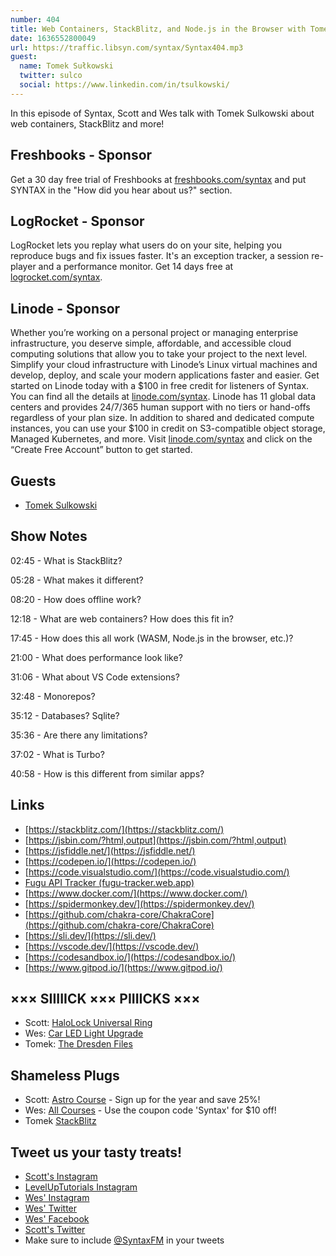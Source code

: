 ```yaml
---
number: 404
title: Web Containers, StackBlitz, and Node.js in the Browser with Tomek Sulkowski
date: 1636552800049
url: https://traffic.libsyn.com/syntax/Syntax404.mp3
guest: 
  name: Tomek Sułkowski
  twitter: sulco
  social: https://www.linkedin.com/in/tsulkowski/
---
```


In this episode of Syntax, Scott and Wes talk with Tomek Sulkowski about web containers, StackBlitz and more!

## Freshbooks - Sponsor
Get a 30 day free trial of Freshbooks at [freshbooks.com/syntax](https://freshbooks.com/syntax) and put SYNTAX in the "How did you hear about us?" section.

## LogRocket - Sponsor
LogRocket lets you replay what users do on your site, helping you reproduce bugs and fix issues faster. It's an exception tracker, a session re-player and a performance monitor. Get 14 days free at [logrocket.com/syntax](https://logrocket.com/syntax).

## Linode - Sponsor
Whether you’re working on a personal project or managing enterprise infrastructure, you deserve simple, affordable, and accessible cloud computing solutions that allow you to take your project to the next level. Simplify your cloud infrastructure with Linode’s Linux virtual machines and develop, deploy, and scale your modern applications faster and easier. Get started on Linode today with a $100 in free credit for listeners of Syntax. You can find all the details at [linode.com/syntax](https://linode.com/syntax). Linode has 11 global data centers and provides 24/7/365 human support with no tiers or hand-offs regardless of your plan size. In addition to shared and dedicated compute instances, you can use your $100 in credit on S3-compatible object storage, Managed Kubernetes, and more. Visit [linode.com/syntax](https://linode.com/syntax) and click on the “Create Free Account” button to get started.

## Guests
* [Tomek Sulkowski](https://twitter.com/sulco)

## Show Notes
02:45 - What is StackBlitz?

05:28 - What makes it different?

08:20 - How does offline work?

12:18 - What are web containers? How does this fit in? 

17:45 - How does this all work (WASM, Node.js in the browser, etc.)?

21:00 - What does performance look like?

31:06 - What about VS Code extensions? 

32:48 - Monorepos?

35:12 - Databases? Sqlite? 

35:36 - Are there any limitations? 

37:02 - What is Turbo?
  
40:58 - How is this different from similar apps?

## Links
* [https://stackblitz.com/](https://stackblitz.com/)
* [https://jsbin.com/?html,output](https://jsbin.com/?html,output)
* [https://jsfiddle.net/](https://jsfiddle.net/)
* [https://codepen.io/](https://codepen.io/)
* [https://code.visualstudio.com/](https://code.visualstudio.com/)
* [Fugu API Tracker (fugu-tracker.web.app)](https://fugu-tracker.web.app/)
* [https://www.docker.com/](https://www.docker.com/)
* [https://spidermonkey.dev/](https://spidermonkey.dev/)
* [https://github.com/chakra-core/ChakraCore](https://github.com/chakra-core/ChakraCore)
* [https://sli.dev/](https://sli.dev/)
* [https://vscode.dev/](https://vscode.dev/)
* [https://codesandbox.io/](https://codesandbox.io/)
* [https://www.gitpod.io/](https://www.gitpod.io/)

## ××× SIIIIICK ××× PIIIICKS ×××
* Scott: [HaloLock Universal Ring](https://amzn.to/3BfTuuF)
* Wes: [Car LED Light Upgrade](https://amzn.to/3GjtUZq) 
* Tomek: [The Dresden Files](https://amzn.to/3jCAL6F)

## Shameless Plugs
* Scott: [Astro Course](https://www.leveluptutorials.com/pro) - Sign up for the year and save 25%!
* Wes: [All Courses](https://wesbos.com/courses/) - Use the coupon code 'Syntax' for $10 off!
* Tomek [StackBlitz](https://twitter.com/stackblitz)

## Tweet us your tasty treats!
* [Scott's Instagram](https://www.instagram.com/stolinski/)
* [LevelUpTutorials Instagram](https://www.instagram.com/LevelUpTutorials/)
* [Wes' Instagram](https://www.instagram.com/wesbos/)
* [Wes' Twitter](https://twitter.com/wesbos)
* [Wes' Facebook](https://www.facebook.com/wesbos.developer)
* [Scott's Twitter](https://twitter.com/stolinski)
* Make sure to include [@SyntaxFM](https://twitter.com/SyntaxFM) in your tweets